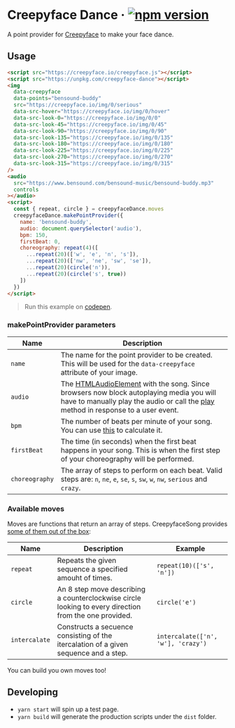 # Creepyface Dance &middot; [![npm version](https://img.shields.io/npm/v/creepyface-dance.svg?style=flat)](https://www.npmjs.com/package/creepyface-dance)

A point provider for [Creepyface](https://github.com/4lejandrito/creepyface) to make your face dance.

## Usage

```html
<script src="https://creepyface.io/creepyface.js"></script>
<script src="https://unpkg.com/creepyface-dance"></script>
<img
  data-creepyface
  data-points="bensound-buddy"
  src="https://creepyface.io/img/0/serious"
  data-src-hover="https://creepyface.io/img/0/hover"
  data-src-look-0="https://creepyface.io/img/0/0"
  data-src-look-45="https://creepyface.io/img/0/45"
  data-src-look-90="https://creepyface.io/img/0/90"
  data-src-look-135="https://creepyface.io/img/0/135"
  data-src-look-180="https://creepyface.io/img/0/180"
  data-src-look-225="https://creepyface.io/img/0/225"
  data-src-look-270="https://creepyface.io/img/0/270"
  data-src-look-315="https://creepyface.io/img/0/315"
/>
<audio
  src="https://www.bensound.com/bensound-music/bensound-buddy.mp3"
  controls
></audio>
<script>
  const { repeat, circle } = creepyfaceDance.moves
  creepyfaceDance.makePointProvider({
    name: 'bensound-buddy',
    audio: document.querySelector('audio'),
    bpm: 150,
    firstBeat: 0,
    choreography: repeat(4)([
      ...repeat(20)(['w', 'e', 'n', 's']),
      ...repeat(20)(['nw', 'ne', 'sw', 'se']),
      ...repeat(20)(circle('n')),
      ...repeat(20)(circle('s', true))
    ])
  })
</script>
```

> Run this example on [codepen](https://codepen.io/4lejandrito/pen/vYOMNJE).

### makePointProvider parameters

| Name           | Description                                                                                                                                                                                                                                                                                                                 |
| -------------- | --------------------------------------------------------------------------------------------------------------------------------------------------------------------------------------------------------------------------------------------------------------------------------------------------------------------------- |
| `name`         | The name for the point provider to be created. This will be used for the `data-creepyface` attribute of your image.                                                                                                                                                                                                         |
| `audio`        | The [HTMLAudioElement](https://developer.mozilla.org/en-US/docs/Web/API/HTMLAudioElement) with the song. Since browsers now block autoplaying media you will have to manually play the audio or call the [play](https://developer.mozilla.org/en-US/docs/Web/API/HTMLMediaElement/play) method in response to a user event. |
| `bpm`          | The number of beats per minute of your song. You can use [this](http://www.beatsperminuteonline.com/) to calculate it.                                                                                                                                                                                                      |
| `firstBeat`    | The time (in seconds) when the first beat happens in your song. This is when the first step of your choreography will be performed.                                                                                                                                                                                         |
| `choreography` | The array of steps to perform on each beat. Valid steps are: `n`, `ne`, `e`, `se`, `s`, `sw`, `w`, `nw`, `serious` and `crazy`.                                                                                                                                                                                             |

### Available moves

Moves are functions that return an array of steps. CreepyfaceSong provides [some of them out of the box](https://github.com/4lejandrito/creepyface/blob/master/packages/creepyface-dance/src/index.ts#L101-L118):

| Name          | Description                                                                                           | Example                            |
| ------------- | ----------------------------------------------------------------------------------------------------- | ---------------------------------- |
| `repeat`      | Repeats the given sequence a specified amouht of times.                                               | `repeat(10)(['s', 'n'])`           |
| `circle`      | An 8 step move describing a counterclockwise circle looking to every direction from the one provided. | `circle('e')`                      |
| `intercalate` | Constructs a secuence consisting of the itercalation of a given sequence and a step.                  | `intercalate(['n', 'w'], 'crazy')` |

You can build you own moves too!

## Developing

- `yarn start` will spin up a test page.
- `yarn build` will generate the production scripts under the `dist` folder.
